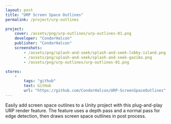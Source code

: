 ```yaml
---
layout: post
title: "URP Screen Space Outlines"
permalink: /project/urp-outlines

project:
    cover: /assets/png/urp-outlines/urp-outlines-01.png
    developer: "CondorHalcon"
    publisher: "CondorHalcon"
    screenshots:
        - /assets/png/splash-and-seek/splash-and-seek-lobby-island.png
        - /assets/png/splash-and-seek/splash-and-seek-gazibo.png
        - /assets/png/urp-outlines/urp-outlines-01.png

stores:
    -
        tags: "github"
        text: GitHub
        url: "https://github.com/CondorHalcon/URP-ScreenSpaceOutlines"
---
```


Easily add screen space outlines to a Unity project with this plug-and-play URP render feature. The feature uses a depth pass and a normal pass for edge detection, then draws screen space outlines in post process.

